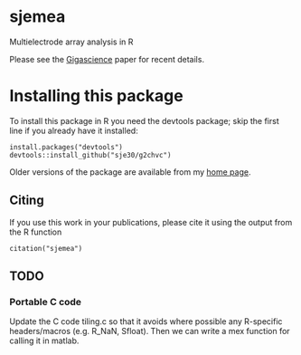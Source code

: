 # sjemea


Multielectrode array analysis in R

Please see the
[Gigascience](http://www.gigasciencejournal.com/content/3/1/3) paper
for recent details.

# Installing this package

To install this package in R you need the devtools package; skip the
first line if you already have it installed:

	install.packages("devtools")
	devtools::install_github("sje30/g2chvc")

Older versions of the package are available from my
[home page](http://www.damtp.cam.ac.uk/user/sje30/r).



## Citing
If you use this work in your publications, please cite it using the
output from the R function

```
citation("sjemea")
```

## TODO

### Portable C code

Update the C code tiling.c so that it avoids where possible any
R-specific headers/macros (e.g. R_NaN, Sfloat).  Then we can write a
mex function for calling it in matlab.

